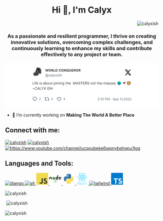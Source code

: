 <h1 align="center">Hi 👋, I'm Calyx</h1>
<p align="right"> <img src="https://komarev.com/ghpvc/?username=calyxish&label=Profile%20views&color=cd1025&style=flat" alt="calyxish" /> </p>
<h3 align="center">As a passionate and resilient programmer, I thrive on creating innovative solutions, overcoming complex challenges, and continuously learning to enhance my skills and contribute effectively to any project or team.</h3>


<img align= "center" src="https://github.com/calyxish/calyxish/blob/main/main%20thumbnail.png" alt="coding">



- 🔭 I’m currently working on **Making The World A Better Place**

<h2 align="left">Connect with me:</h2>
<p align="left">
<a href="https://twitter.com/calyxish" target="blank"><img align="center" src="https://raw.githubusercontent.com/rahuldkjain/github-profile-readme-generator/master/src/images/icons/Social/twitter.svg" alt="calyxish" height="30" width="40" /></a>
<a href="https://instagram.com/calyxish" target="blank"><img align="center" src="https://raw.githubusercontent.com/rahuldkjain/github-profile-readme-generator/master/src/images/icons/Social/instagram.svg" alt="calyxish" height="30" width="40" /></a>
<a href="https://www.youtube.com/c/https://www.youtube.com/channel/ucqxubeke6wpnybehqpu1lgg" target="blank"><img align="center" src="https://raw.githubusercontent.com/rahuldkjain/github-profile-readme-generator/master/src/images/icons/Social/youtube.svg" alt="https://www.youtube.com/channel/ucqxubeke6wpnybehqpu1lgg" height="30" width="40" /></a>
</p>

<h2 align="left">Languages and Tools:</h2>
<p align="left" padding = "70px"> <a href="https://www.djangoproject.com/" target="_blank" rel="noreferrer"> <img src="https://cdn.worldvectorlogo.com/logos/django.svg" alt="django" width="40" height="40"/> </a> <a href="https://git-scm.com/" target="_blank" rel="noreferrer"> <img src="https://www.vectorlogo.zone/logos/git-scm/git-scm-icon.svg" alt="git" width="40" height="40"/> </a> <a href="https://developer.mozilla.org/en-US/docs/Web/JavaScript" target="_blank" rel="noreferrer"> <img src="https://raw.githubusercontent.com/devicons/devicon/master/icons/javascript/javascript-original.svg" alt="javascript" width="40" height="40"/> </a> <a href="https://nodejs.org" target="_blank" rel="noreferrer"> <img src="https://raw.githubusercontent.com/devicons/devicon/master/icons/nodejs/nodejs-original-wordmark.svg" alt="nodejs" width="40" height="40"/> </a> <a href="https://www.python.org" target="_blank" rel="noreferrer"> <img src="https://raw.githubusercontent.com/devicons/devicon/master/icons/python/python-original.svg" alt="python" width="40" height="40"/> </a> <a href="https://reactjs.org/" target="_blank" rel="noreferrer"> <img src="https://raw.githubusercontent.com/devicons/devicon/master/icons/react/react-original-wordmark.svg" alt="react" width="40" height="40"/> </a> <a href="https://tailwindcss.com/" target="_blank" rel="noreferrer"> <img src="https://www.vectorlogo.zone/logos/tailwindcss/tailwindcss-icon.svg" alt="tailwind" width="40" height="40"/> </a> <a href="https://www.typescriptlang.org/" target="_blank" rel="noreferrer"> <img src="https://raw.githubusercontent.com/devicons/devicon/master/icons/typescript/typescript-original.svg" alt="typescript" width="40" height="40"/> </a> </p>


<p><img align="center" src="https://github-readme-streak-stats.herokuapp.com/?user=calyxish&" alt="calyxish" /></p>

<p>&nbsp;<img align="center" src="https://github-readme-stats.vercel.app/api?username=calyxish&show_icons=true&locale=en" alt="calyxish" /></p>

<p><img align="center" src="https://github-readme-stats.vercel.app/api/top-langs?username=calyxish&show_icons=true&locale=en&layout=compact" alt="calyxish" /></p>










